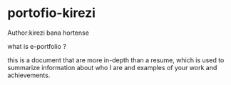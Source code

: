 # portofio-kirezi

Author:kirezi bana hortense

what is e-portfolio ?

this is a document that are more in-depth than a resume, which is used to summarize information about who I are and examples of your work and achievements.
